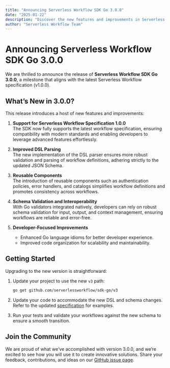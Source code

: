 ```yaml
---
title: "Announcing Serverless Workflow SDK Go 3.0.0"
date: "2025-01-22"
description: "Discover the new features and improvements in Serverless Workflow SDK Go 3.0.0, aligned with the Serverless Workflow specification 1.0.0."
author: "Serverless Workflow Team"
---
```


# Announcing Serverless Workflow SDK Go 3.0.0

We are thrilled to announce the release of **Serverless Workflow SDK Go 3.0.0**, a milestone that aligns with the latest Serverless Workflow specification (v1.0.0).

## **What’s New in 3.0.0?**

This release introduces a host of new features and improvements:

1. **Support for Serverless Workflow Specification 1.0.0**  
   The SDK now fully supports the latest workflow specification, ensuring compatibility with modern standards and enabling developers to leverage advanced features effortlessly.

2. **Improved DSL Parsing**  
   The new implementation of the DSL parser ensures more robust validation and parsing of workflow definitions, adhering strictly to the updated JSON Schema.

3. **Reusable Components**  
   The introduction of reusable components such as authentication policies, error handlers, and catalogs simplifies workflow definitions and promotes consistency across workflows.

4. **Schema Validation and Interoperability**  
   With Go validators integrated natively, developers can rely on robust schema validation for input, output, and context management, ensuring workflows are reliable and error-free.

5. **Developer-Focused Improvements**  
   - Enhanced Go language idioms for better developer experience.
   - Improved code organization for scalability and maintainability.

## **Getting Started**

Upgrading to the new version is straightforward:

1. Update your project to use the new `v3` path:
   ```bash
   go get github.com/serverlessworkflow/sdk-go/v3
   ```

2. Update your code to accommodate the new DSL and schema changes. Refer to the updated [specification](https://github.com/serverlessworkflow/specification/tree/main/examples) for examples.

3. Run your tests and validate your workflows against the new schema to ensure a smooth transition.

## **Join the Community**

We are proud of what we’ve accomplished with version 3.0.0, and we’re excited to see how you will use it to create innovative solutions. Share your feedback, contributions, and ideas on our [GitHub issue page](https://github.com/serverlessworkflow/sdk-go/issues).
